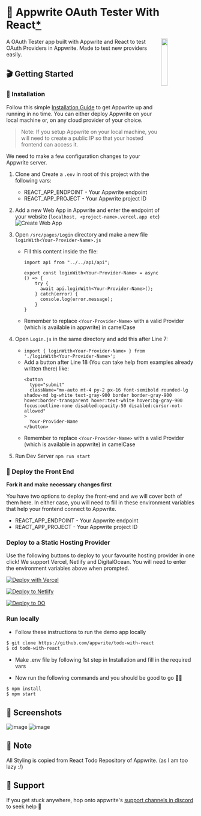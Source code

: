 <h1> 🔖 Appwrite OAuth Tester With React<a href="#-note">*</a></h1>

<img width="18%" align="right" src="https://appwrite.io/images-ee/press/badge-pink-button.svg" />

A OAuth Tester app built with Appwrite and React to test OAuth Providers in Appwrite. Made to test new providers easily.

## 🎬 Getting Started

### 🤘 Installation
Follow this simple [Installation Guide](https://appwrite.io/docs/installation) to get Appwrite up and running in no time. You can either deploy Appwrite on your local machine or, on any cloud provider of your choice. 

> Note: If you setup Appwrite on your local machine, you will need to create a public IP so that your hosted frontend can access it.
  
We need to make a few configuration changes to your Appwrite server. 

1. Clone and Create a ```.env``` in root of this project with the following vars:
    * REACT_APP_ENDPOINT - Your Appwrite endpoint
    * REACT_APP_PROJECT - Your Appwrite project ID

2. Add a new Web App in Appwrite and enter the endpoint of your website (`localhost, <project-name>.vercel.app etc`)
![Create Web App](https://user-images.githubusercontent.com/20852629/113019434-3c27c900-919f-11eb-997c-1da5a8303ceb.png)

3. Open ```/src/pages/Login``` directory and make a new file ```loginWith<Your-Provider-Name>.js```
    * Fill this content inside the file:
        ```
        import api from "../../api/api";

        export const loginWith<Your-Provider-Name> = async () => {
            try {
              await api.loginWith<Your-Provider-Name>();
            } catch(error) {
              console.log(error.message);
            }
        }
        ```
    * Remember to replace ```<Your-Provider-Name>``` with a valid Provider (which is available in appwrite) in camelCase

4. Open ```Login.js``` in the same directory and add this after Line 7:
    * ```import { loginWith<Your-Provider-Name> } from './loginWith<Your-Provider-Name>';```
    * Add a button after Line 18 (You can take help from examples already written there) like:
        ```
        <button
          type="submit"
          className="mx-auto mt-4 py-2 px-16 font-semibold rounded-lg shadow-md bg-white text-gray-900 border border-gray-900 hover:border-transparent hover:text-white hover:bg-gray-900 focus:outline-none disabled:opacity-50 disabled:cursor-not-allowed"
        >
          Your-Provider-Name
        </button>
        ```
    * Remember to replace ```<Your-Provider-Name>``` with a valid Provider (which is available in appwrite) in camelCase
5. Run Dev Server ```npm run start```

### 🚀 Deploy the Front End
**Fork it and make necessary changes first**

You have two options to deploy the front-end and we will cover both of them here. In either case, you will need to fill in these environment variables that help your frontend connect to Appwrite.

* REACT_APP_ENDPOINT - Your Appwrite endpoint
* REACT_APP_PROJECT - Your Appwrite project ID

### **Deploy to a Static Hosting Provider**

Use the following buttons to deploy to your favourite hosting provider in one click! We support Vercel, Netlify and DigitalOcean. You will need to enter the environment variables above when prompted.

[![Deploy with Vercel](https://vercel.com/button)](https://vercel.com/new/git/external?repository-url=https%3A%2F%2Fgithub.com%2FAmreshSinha%2FOAuth-Tester-Appwrite&env=REACT_APP_PROJECT,REACT_APP_ENDPOINT&envDescription=Your%20Appwrite%20Endpoint%2C%20Project%20ID%20)

[![Deploy to Netlify](https://www.netlify.com/img/deploy/button.svg)](https://app.netlify.com/start/deploy?repository=https://github.com/AmreshSinha/OAuth-Tester-Appwrite)

[![Deploy to DO](https://www.deploytodo.com/do-btn-blue.svg)](https://cloud.digitalocean.com/apps/new?repo=https://github.com/AmreshSinha/OAuth-Tester-Appwrite/tree/master)


### **Run locally**

* Follow these instructions to run the demo app locally

```sh
$ git clone https://github.com/appwrite/todo-with-react
$ cd todo-with-react
```

* Make .env file by following 1st step in Installation and fill in the required vars

* Now run the following commands and you should be good to go 💪🏼

```
$ npm install
$ npm start
```

## 📸 Screenshots
![image](https://user-images.githubusercontent.com/35039730/136904800-b66b8e31-3350-41ef-89e5-d66593dc78d2.png)
![image](https://user-images.githubusercontent.com/35039730/136904613-c7a7c360-01f0-4b97-98fb-494ac52c5b79.png)

## 📝 Note
All Styling is copied from React Todo Repository of Appwrite. (as I am too lazy :/)

## 🤕 Support

If you get stuck anywhere, hop onto appwrite's [support channels in discord](https://appwrite.io/discord) to seek help 🤝
